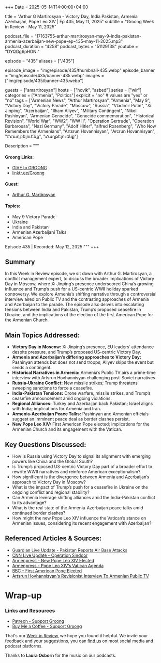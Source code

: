+++
Date = 2025-05-14T14:00:00+04:00

title = "Arthur G Martirosyan - Victory Day, India Pakistan, Armenia Azerbaijan, Pope Leo XIV | Ep 435, May 11, 2025"
subtitle = "Groong Week in Review - May 11, 2025"

podcast_file     = "17163755-arthur-martirosyan-may-9-india-pakistan-armenia-azerbaijan-new-pope-ep-435-may-11-2025.mp3"
podcast_duration = "4258"
podcast_bytes    = "51129138"
youtube = "DYQGg6pHONI"

episode = "435"
aliases = ["/435"]

episode_image = "img/episode/435/thumbnail-435.webp"
episode_banner = "img/episode/435/banner-435.webp"
images = ["img/episode/435/banner-435.webp"]

guests = ["amartirosyan"]
hosts = ["hovik", "asbed"]
series = ["wir"]
categories = ["Armenia", "Politics"]
explicit = "no" # values are "yes" or "no"
tags = ["Armenian News", "Arthur Martirosyan", "Armenia", "May 9", "Victory Day", "Victory Parade", "Moscow", "Russia", "Vladimir Putin", "Xi Jinping", "Azerbaijan", "Ilham Aliyev", "Military Contingent", "Nikol Pashinyan", "Armenian Genocide", "Genocide commemoration", "Historical Revision", "World War", "WW2", "WW II", "Operation Gertrude", "Operation Barbarossa", "Nazi Germany", "Adolf Hitler", "alfred Rosenberg", "Who Now Remembers the Armenians", "Artsrun Hovannisyan", "Arcrun Hovannisyan", "#Հաղթելուենք", "Հաղթելուենք"]

Description = """

#### Groong Links:
* [GIVE to GROONG](https://podcasts.groong.org/donate)
* [linktr.ee/Groong](https://linktr.ee/groong)

#### Guest:
* [Arthur G. Martirosyan](https://podcasts.groong.org/guest/amartirosyan)

#### Topics:
* May 9 Victory Parade
* Ukraine
* India and Pakistan
* Armenian Azerbaijani Talks
* American Pope

Episode 435 | Recorded: May 12, 2025
"""
+++

## Summary

In this Week in Review episode, we sit down with Arthur G. Martirosyan, a conflict management expert, to discuss the broader implications of Victory Day in Moscow, where Xi Jinping’s presence underscored China’s growing influence and Trump’s push for a US-centric WWII holiday sparked controversy. We explore Armenia’s shifting narrative through a controversial interview aired on Public TV and the contrasting approaches of Armenia and Azerbaijan to the parade. The episode also delves into escalating tensions between India and Pakistan, Trump’s proposed ceasefire in Ukraine, and the implications of the election of the first American Pope for the Armenian Church.

## Main Topics Addressed:
- **Victory Day in Moscow:** Xi Jinping’s presence, EU leaders’ attendance despite pressure, and Trump’s proposed US-centric Victory Day.
- **Armenia and Azerbaijan’s differing approaches to Victory Day:** Pashinyan attends but does not send troops; Aliyev skips the event but sends a contingent.
- **Historical Narratives in Armenia:** Armenia’s Public TV airs a prime-time interview with Artsrun Hovhannisyan challenging post-Soviet narratives.
- **Russia-Ukraine Conflict:** New missile strikes; Trump threatens sweeping sanctions to force a ceasefire.
- **India-Pakistan Tensions:** Drone warfare, missile strikes, and Trump’s ceasefire announcement amid ongoing violations.
- **Regional Alliances:** Turkey and Azerbaijan back Pakistan; Israel aligns with India; implications for Armenia and Iran.
- **Armenia-Azerbaijan Peace Talks:** Pashinyan and Armenian officials suggest an imminent peace deal as border clashes persist.
- **New Pope Leo XIV:** First American Pope elected; implications for the Armenian Church and its engagement with the Vatican.

## Key Questions Discussed:
- How is Russia using Victory Day to signal its alignment with emerging powers like China and the Global South?
- Is Trump’s proposed US-centric Victory Day part of a broader effort to rewrite WWII narratives and reinforce American exceptionalism?
- How significant is the divergence between Armenia and Azerbaijan’s approach to Victory Day in Moscow?
- What is the impact of Trump’s push for a ceasefire in Ukraine on the ongoing conflict and regional stability?
- Can Armenia leverage shifting alliances amid the India-Pakistan conflict to its advantage?
- What is the real state of the Armenia-Azerbaijan peace talks amid continued border clashes?
- How might the new Pope Leo XIV influence the Vatican’s stance on Armenian issues, considering its recent engagement with Azerbaijan?

## Referenced Articles & Sources:
- [Guardian Live Update - Pakistan Reports Air Base Attacks](https://www.theguardian.com/world/live/2025/may/10/pakistan-says-three-air-bases-attacked-by-indian-missiles-live-updates)
- [CNN Live Update - Operation Sindoor](https://www.cnn.com/world/live-news/india-pakistan-operation-sindoor-05-10-25)
- [Armenpress - New Pope Leo XIV Elected](https://armenpress.am/en/article/1219258)
- [Armenpress - Pope Leo XIV’s Vatican Agenda](https://armenpress.am/en/article/1219273)
- [BBC - First American Pope Elected](https://www.bbc.com/news/articles/c0ln80lzk7ko)
- [Artsrun Hovhannisyan's Revisionist Interview To Armenian Public TV](https://www.youtube.com/live/NLFYH-I985g)

# Wrap-up

### **Links and Resources**

* [Patreon - Support Groong](https://www.patreon.com/ann_groong)
* [Buy Me a Coffee - Support Groong](https://www.buymeacoffee.com/groong)

That's our [Week in Review](https://podcasts.groong.org/), we hope you found it helpful. We invite your feedback and your suggestions, you can [find us](https://linktr.ee/groong) on most social media and podcast platforms.

Thanks to __Laura Osborn__ for the music on our podcasts.
